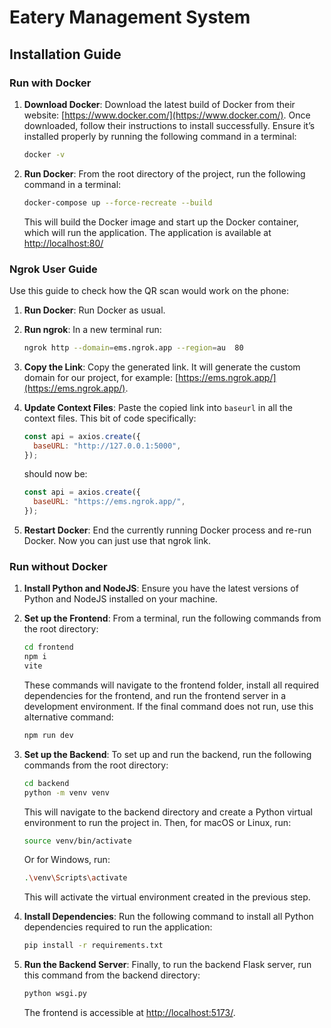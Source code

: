 # Eatery Management System


## Installation Guide

### Run with Docker

1. **Download Docker**: Download the latest build of Docker from their website: [https://www.docker.com/](https://www.docker.com/). Once downloaded, follow their instructions to install successfully. Ensure it’s installed properly by running the following command in a terminal:

    ```bash
    docker -v
    ```

2. **Run Docker**: From the root directory of the project, run the following command in a terminal:

    ```bash
    docker-compose up --force-recreate --build
    ```

    This will build the Docker image and start up the Docker container, which will run the application. The application is available at [http://localhost:80/](http://localhost:80/)

### Ngrok User Guide 

Use this guide to check how the QR scan would work on the phone:

1. **Run Docker**: Run Docker as usual.

2. **Run ngrok**: In a new terminal run:

    ```bash
    ngrok http --domain=ems.ngrok.app --region=au  80
    ```

3. **Copy the Link**: Copy the generated link. It will generate the custom domain for our project, for example: [https://ems.ngrok.app/](https://ems.ngrok.app/).

4. **Update Context Files**: Paste the copied link into `baseurl` in all the context files. This bit of code specifically:

    ```javascript
    const api = axios.create({
      baseURL: "http://127.0.0.1:5000",
    });
    ```

    should now be:

    ```javascript
    const api = axios.create({
      baseURL: "https://ems.ngrok.app/",
    });
    ```

5. **Restart Docker**: End the currently running Docker process and re-run Docker. Now you can just use that ngrok link.




### Run without Docker

1. **Install Python and NodeJS**: Ensure you have the latest versions of Python and NodeJS installed on your machine.

2. **Set up the Frontend**: From a terminal, run the following commands from the root directory:

    ```bash
    cd frontend
    npm i
    vite
    ```

    These commands will navigate to the frontend folder, install all required dependencies for the frontend, and run the frontend server in a development environment. If the final command does not run, use this alternative command:

    ```bash
    npm run dev
    ```

3. **Set up the Backend**: To set up and run the backend, run the following commands from the root directory:

    ```bash
    cd backend
    python -m venv venv
    ```

    This will navigate to the backend directory and create a Python virtual environment to run the project in. Then, for macOS or Linux, run:

    ```bash
    source venv/bin/activate
    ```

    Or for Windows, run:

    ```bash
    .\venv\Scripts\activate
    ```

    This will activate the virtual environment created in the previous step.

4. **Install Dependencies**: Run the following command to install all Python dependencies required to run the application:

    ```bash
    pip install -r requirements.txt
    ```

5. **Run the Backend Server**: Finally, to run the backend Flask server, run this command from the backend directory:

    ```bash
    python wsgi.py
    ```

    The frontend is accessible at [http://localhost:5173/](http://localhost:5173/).

